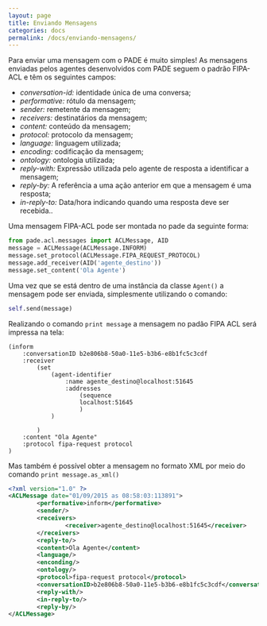 ```yaml
---
layout: page
title: Enviando Mensagens
categories: docs
permalink: /docs/enviando-mensagens/
---
```


Para enviar uma mensagem com o PADE é muito simples! As mensagens enviadas pelos agentes desenvolvidos com PADE seguem o padrão FIPA-ACL e têm os seguintes campos:

* *conversation-id:* identidade única de uma conversa;
* *performative:* rótulo da mensagem;
* *sender:* remetente da mensagem;
* *receivers:* destinatários da mensagem;
* *content:* conteúdo da mensagem;
* *protocol:* protocolo da mensagem;
* *language:* linguagem utilizada;
* *encoding:* codificação da mensagem;
* *ontology:* ontologia utilizada;
* *reply-with:* Expressão utilizada pelo agente de resposta a identificar a mensagem;
* *reply-by:* A referência a uma ação anterior em que a mensagem é uma resposta;
* *in-reply-to:* Data/hora indicando quando uma resposta deve ser recebida..

Uma mensagem FIPA-ACL pode ser montada no pade da seguinte forma:

```python
from pade.acl.messages import ACLMessage, AID
message = ACLMessage(ACLMessage.INFORM)
message.set_protocol(ACLMessage.FIPA_REQUEST_PROTOCOL)
message.add_receiver(AID('agente_destino'))
message.set_content('Ola Agente')
```

Uma vez que se está dentro de uma instância da classe `Agent()` a mensagem pode ser enviada, simplesmente utilizando o comando:

```python
self.send(message)
```

Realizando o comando `print message` a mensagem no padão FIPA ACL será impressa na tela:

```
(inform
    :conversationID b2e806b8-50a0-11e5-b3b6-e8b1fc5c3cdf
    :receiver
        (set
            (agent-identifier
                :name agente_destino@localhost:51645
                :addresses 
                    (sequence
                    localhost:51645
                    )
            )

        )
    :content "Ola Agente"
    :protocol fipa-request protocol
)

```

Mas também é possível obter a mensagem no formato XML por meio do comando `print message.as_xml()`

```xml
<?xml version="1.0" ?>
<ACLMessage date="01/09/2015 as 08:58:03:113891">
        <performative>inform</performative>
        <sender/>
        <receivers>
                <receiver>agente_destino@localhost:51645</receiver>
        </receivers>
        <reply-to/>
        <content>Ola Agente</content>
        <language/>
        <enconding/>
        <ontology/>
        <protocol>fipa-request protocol</protocol>
        <conversationID>b2e806b8-50a0-11e5-b3b6-e8b1fc5c3cdf</conversationID>
        <reply-with/>
        <in-reply-to/>
        <reply-by/>
</ACLMessage>

```